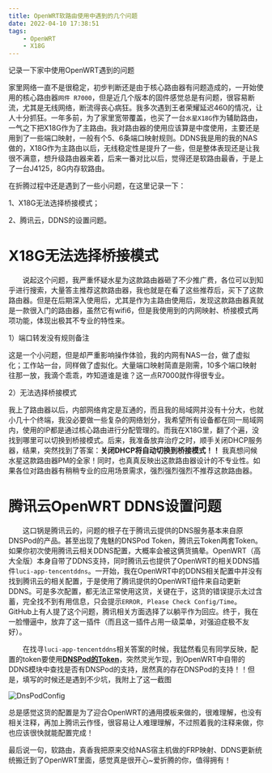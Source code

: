 ```yaml
---
title: OpenWRT软路由使用中遇到的几个问题
date: 2022-04-10 17:38:51
tags:
    - OpenWRT
    - X18G
---
```


记录一下家中使用OpenWRT遇到的问题
<!-- more -->

家里网络一直不是很稳定，初步判断还是由于核心路由器有问题造成的，一开始使用的核心路由器`网件 R7000`，但是近几个版本的固件感觉总是有问题，很容易断流，尤其是无线网络，断流得丧心病狂。我多次遇到王者荣耀延迟460的情况，让人十分抓狂。一年多前，为了家里宽带覆盖，也买了一台`水星X18G`作为辅助路由，一气之下把X18G作为了主路由。我对路由器的使用应该算是中度使用，主要还是用到了一些端口映射，一般有个5、6条端口映射规则。DDNS我是用的我的NAS做的，X18G作为主路由以后，无线稳定性是提升了一些，但是整体表现还是让我很不满意，想升级路由器来着，后来一番对比以后，觉得还是软路由最香，于是上了一台J4125，8G内存软路由。

在折腾过程中还是遇到了一些小问题，在这里记录一下：

1、X18G无法选择桥接模式；

2、腾讯云，DDNS的设置问题。


# X18G无法选择桥接模式

&emsp;&emsp;说起这个问题，我严重怀疑水星为这款路由器砸了不少推广费，各位可以到知乎进行搜索，大量答主推荐这款路由器，我也就是在看了这些推荐后，买下了这款路由器。但是在后期深入使用后，尤其是作为主路由使用后，发现这款路由器真就是一款很入门的路由器，虽然它有wifi6，但是我使用到的内网映射、桥接模式两项功能，体现出极其不专业的特性来。

1）端口转发没有规则备注

这是一个小问题，但是却严重影响操作体验，我的内网有NAS一台，做了虚拟化；工作站一台，同样做了虚拟化。大量端口映射简直是刚需，10多个端口映射往那一放，我滴个乖乖，咋知道谁是谁？这一点R7000就作得很专业。

2）无法选择桥接模式

我上了路由器以后，内部网络肯定是互通的，而且我的局域网并没有十分大，也就小几十个终端，我没必要做一些复杂的网络划分，我希望所有设备都在同一局域网内，使用的IP都是通过核心路由进行分配管理的。而我在X18G里，翻了个遍，没找到哪里可以切换到桥接模式。后来，我准备放弃治疗之时，顺手关闭DHCP服务器，结果，突然找到了答案：**关闭DHCP将自动切换到桥接模式！！** 我真想问候水星这款路由器PM的全家！同时，也真真反映出这款路由器设计的不专业性。如果各位对路由器有稍稍专业的应用场景需求，强烈强烈强烈不推荐这款路由器。

# 腾讯云OpenWRT DDNS设置问题

&emsp;&emsp;这口锅是腾讯云的，问题的根子在于腾讯云提供的DNS服务基本来自原DNSPod的产品。甚至出现了鬼魅的DNSPod Token，腾讯云Token两套Token。如果你初次使用腾讯云相关DDNS配置，大概率会被这俩货搞晕。OpenWRT（高大全版）本身自带了DDNS支持，同时腾讯云也提供了OpenWRT的相关DDNS插件`luci-app-tencentddns`。一开始，我在OpenWRT中的DDNS相关配置中并没有找到腾讯云的相关配置，于是使用了腾讯提供的OpenWRT组件来自动更新DDNS。可是多次配置，都无法正常使用这货，关键在于，这货的错误提示太过含蓄，完全找不到有用信息，只会提示`ERROR, Please Check Config/Time`。GitHub上有人提了这个问题，腾讯相关方面选择了以躺平作为回应。终于，我在一脸懵逼中，放弃了这一插件（而且这一插件占用一级菜单，对强迫症极不友好）。

&emsp;&emsp;在找寻`luci-app-tencentddns`相关答案的时候，我猛然看见有同学反映，配置的token要使用[**DNSPod的Token**](https://github.com/Tencent-Cloud-Plugins/tencentcloud-openwrt-plugin-ddns/issues/12)，突然灵光乍现，到OpenWRT中自带的DDNS模块中查找是否有DNSPod的支持，居然真的存在DNSPod的支持！！但是，填写的时候还是遇到不少坑，我附上了这一截图

![DnsPodConfig](https://blog.uliian.com/img/DnsPodConfig.png "DnsPodConfig")

总是感觉这货的配置是为了迎合OpenWRT的通用摸板来做的，很难理解，也没有相关注释，再加上腾讯云作怪，很容易让人难理理解，不过照着我的注释来做，你也应该很快就能配置完成！

最后说一句，软路由，真香我把原来交给NAS宿主机做的FRP映射、DDNS更新统统搬迁到了OpenWRT里面，感觉真是很开心~爱折腾的你，值得拥有！